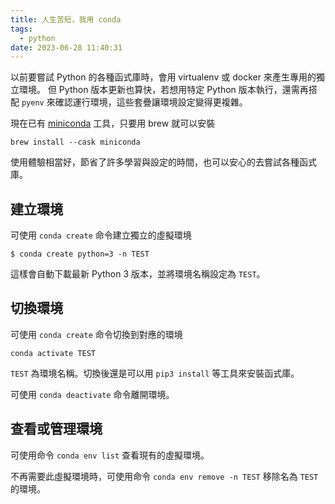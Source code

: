 ```yaml
---
title: 人生苦短，我用 conda
tags:
  - python
date: 2023-06-28 11:40:31
---
```


以前要嘗試 Python 的各種函式庫時，會用 virtualenv 或 docker 來產生專用的獨立環境。
但 Python 版本更新也算快，若想用特定 Python 版本執行，還需再搭配 `pyenv` 來確認運行環境，這些套疊讓環境設定變得更複雜。

現在已有 [miniconda](https://docs.conda.io/en/latest/miniconda.html) 工具，只要用 brew 就可以安裝

`brew install --cask miniconda`

使用體驗相當好，節省了許多學習與設定的時間，也可以安心的去嘗試各種函式庫。

<!-- truncate -->

## 建立環境

可使用 `conda create` 命令建立獨立的虛擬環境

```
$ conda create python=3 -n TEST
```

這樣會自動下載最新 Python 3 版本，並將環境名稱設定為 `TEST`。

## 切換環境

可使用 `conda create` 命令切換到對應的環境

`conda activate TEST`

`TEST` 為環境名稱。切換後還是可以用 `pip3 install` 等工具來安裝函式庫。

可使用 `conda deactivate` 命令離開環境。

## 查看或管理環境

可使用命令 `conda env list` 查看現有的虛擬環境。

不再需要此虛擬環境時，可使用命令 `conda env remove -n TEST` 移除名為 `TEST` 的環境。

